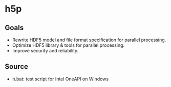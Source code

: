 # h5p

## Goals

* Rewrite HDF5 model and file format specification for parallel processing.
* Optimize HDF5 library & tools for parallel processing.
* Improve security and reliability.

## Source
* h.bat: test script for Intel OneAPI on Windows

